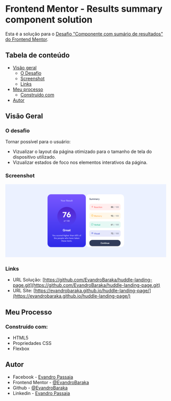 # Frontend Mentor - Results summary component solution

Esta é a solução para o [Desafio "Componente com sumário de resultados" do Frontend Mentor](https://www.frontendmentor.io/challenges/results-summary-component-CE_K6s0maV). 

## Tabela de conteúdo

- [Visão geral](#visão-geral)
  - [O Desafio](#o-desafio)
  - [Screenshot](#screenshot)
  - [Links](#links)
- [Meu processo](#meu-processo)
  - [Construído com](#construído-com)
- [Autor](#autor)

## Visão Geral

### O desafio

Tornar possível para o usuário:

- Vizualizar o layout da página otimizado para o tamanho de tela do dispositivo utilizado.
- Vizualizar estados de foco nos elementos interativos da página.

### Screenshot

![](./src/images/Screenshot.png)

### Links

- URL Solução: [https://github.com/EvandroBaraka/huddle-landing-page.git](https://github.com/EvandroBaraka/huddle-landing-page.git)
- URL Site: [https://evandrobaraka.github.io/huddle-landing-page/](https://evandrobaraka.github.io/huddle-landing-page/)

## Meu Processo

### Construído com:

- HTML5 
- Propriedades CSS
- Flexbox

## Autor

- Facebook - [Evandro Passaia](https://www.facebook.com/evandro.passaiaze)
- Frontend Mentor - [@EvandroBaraka](https://www.frontendmentor.io/profile/EvandroBaraka)
- Github - [@EvandroBaraka](https://github.com/EvandroBaraka)
- Linkedin - [Evandro Passaia](https://www.linkedin.com/in/evandro-passaia-62b9a5269/)
